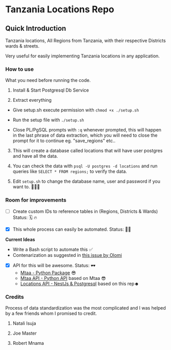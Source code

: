 # Tanzania Locations Repo

## Quick Introduction

Tanzania locations, All Regions from Tanzania, with their respective Districts
 wards & streets.

Very useful for easily implementing Tanzania locations in any application.

### How to use

What you need before running the code.

1. Install & Start Postgresql Db Service

2. Extract everything

  - Give setup.sh execute permission with `chmod +x ./setup.sh`
  
  - Run the setup file with `./setup.sh`

  - Close PL/PgSQL prompts with `:q` whenever prompted, this will happen in
  the last phrase of data extraction, which you will need to close the
  prompt for it to continue eg. "save_regions" etc..

3. This will create a database called locations that will have user postgres and have all the data.

4. You can check the data with `psql -U postgres -d locations` and run queries like `SELECT * FROM regions;` to verify the data.

5. Edit `setup.sh` to change the database name, user and password if you want to. 🤷🏿‍♂️


### Room for improvements
- [ ] Create custom IDs to reference tables in (Regions, Districts & Wards) Status: 🗓 🔥

- [x] This whole process can easily be automated. Status: 🥳✅

**Current Ideas**

  - Write a Bash script to automate this ✅
  - Contenarization as suggested in [this issue by Olomi](https://github.com/HackEAC/tanzania-locations-db/issues/2)

- [x] API for this will be awesome. Status: 🕶
  - [Mtaa - Python Package](https://github.com/Kalebu/mtaa) 😎
  - [Mtaa API - Python API](https://github.com/HackEAC/mtaaAPI/) based on Mtaa 😎
  - [Locations API - NestJs & Postgresql](https://github.com/HackEAC/locations-API) based on this rep☻


### Credits

Process of data standardization was the most complicated and I was helped by
a few friends whom I promised to credit.

1. Natali Isuja

2. Joe Master

3. Robert Mnama
